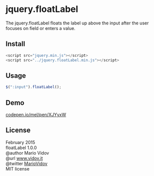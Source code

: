 # jquery.floatLabel
The jquery.floatLabel floats the label up above the input after the user focuses on field or enters a value.
## Install
```javascript
<script src="jquery.min.js"></script>
<script src="../jquery.floatLabel.min.js"></script>
```
## Usage
```javascript
$(":input").floatLabel();
```
## Demo
<a href="http://codepen.io/mel/pen/XJYyxW" target="_blank">codepen.io/mel/pen/XJYyxW</a>
## License
February 2015 <br />
floatLabel 1.0.0 <br />
@author Mario Vidov <br />
@url <a href="http://vidov.it" target="_blank">www.vidov.it</a> <br />
@twitter  <a href="http://twitter.com/MarioVidov" target="_blank">MarioVidov</a> <br />
MIT license
